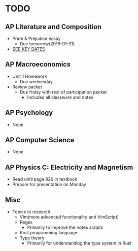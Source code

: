 # TODO

## AP Literature and Composition
- Pride & Prejudice essay
    * Due tomorrow(2016-01-31)
- [SEE KEY DATES](./keydates.md)

## AP Macroeconomics
- Unit 1 Homework
    * Due wednesday
- Review packet
    * Due friday with rest of participation packet
        + Includes all classwork and notes

## AP Psychology
- None

## AP Computer Science
- None

## AP Physics C: Electricity and Magnetism
- Read until page 826 in textbook
- Prepare for presentation on Monday

## Misc
- Topics to research
    * Vim(more advanced functionality and VimScript)
    * Regex
        + Primarily to improve the notes scripts
    * Rust programming language
    * Type theory
        + Primarily for understanding the type system in Rust

